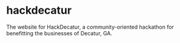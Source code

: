 hackdecatur
===========

The website for HackDecatur, a community-oriented hackathon for benefitting the businesses of Decatur, GA.
